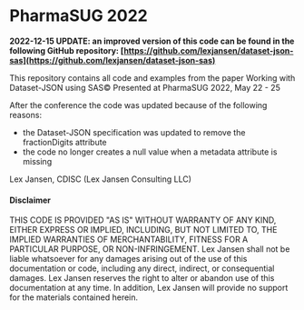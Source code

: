 # PharmaSUG 2022

**2022-12-15 UPDATE: an improved version of this code can be found in the following GitHub repository: [https://github.com/lexjansen/dataset-json-sas](https://github.com/lexjansen/dataset-json-sas)**

This repository contains all code and examples from the paper Working with Dataset-JSON using SAS©
Presented at PharmaSUG 2022, May 22 - 25

After the conference the code was updated because of the following reasons:

- the Dataset-JSON specification was updated to remove the fractionDigits attribute
- the code no longer creates a null value when a metadata attribute is missing

Lex Jansen, CDISC (Lex Jansen Consulting LLC)

#### Disclaimer

THIS CODE IS PROVIDED "AS IS" WITHOUT WARRANTY OF ANY KIND, EITHER EXPRESS OR IMPLIED, INCLUDING, BUT NOT LIMITED TO, THE IMPLIED WARRANTIES OF MERCHANTABILITY, FITNESS FOR A PARTICULAR PURPOSE, OR NON-INFRINGEMENT. Lex Jansen shall not be liable whatsoever for any damages arising out of the use of this documentation or code, including any direct, indirect, or consequential damages. Lex Jansen reserves the right to alter or abandon use of this documentation at any time. In addition, Lex Jansen will provide no support for the materials contained herein.
